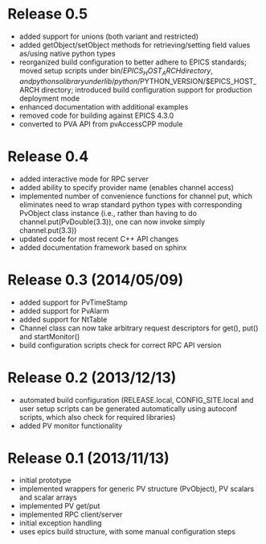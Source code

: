 Release 0.5 
========================

- added support for unions (both variant and restricted)
- added getObject/setObject methods for retrieving/setting field values 
  as/using native python types
- reorganized build configuration to better adhere to EPICS standards; moved
  setup scripts under bin/$EPICS_HOST_ARCH directory, and python so 
  library under lib/python/$PYTHON_VERSION/$EPICS_HOST_ARCH directory;
  introduced build configuration support for production deployment mode
- enhanced documentation with additional examples
- removed code for building against EPICS 4.3.0 
- converted to PVA API from pvAccessCPP module

Release 0.4 
========================

- added interactive mode for RPC server
- added ability to specify provider name (enables channel access)
- implemented number of convenience functions for channel put, which 
  eliminates need to wrap standard python types with corresponding PvObject
  class instance (i.e., rather than having to do channel.put(PvDouble(3.3)),
  one can now invoke simply channel.put(3.3))
- updated code for most recent C++ API changes
- added documentation framework based on sphinx

Release 0.3 (2014/05/09)
========================

- added support for PvTimeStamp
- added support for PvAlarm
- added support for NtTable
- Channel class can now take arbitrary request descriptors for get(), put()
  and startMonitor()
- build configuration scripts check for correct RPC API version

Release 0.2 (2013/12/13)
========================

- automated build configuration (RELEASE.local, CONFIG_SITE.local and 
  user setup scripts can be generated automatically using autoconf scripts, 
  which also check for required libraries)
- added PV monitor functionality

Release 0.1 (2013/11/13)
========================

- initial prototype
- implemented wrappers for generic PV structure (PvObject), PV scalars and
  scalar arrays
- implemented PV get/put 
- implemented RPC client/server
- initial exception handling
- uses epics build structure, with some manual configuration steps
